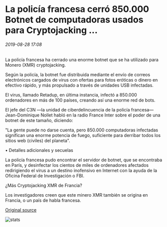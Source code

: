 # La policía francesa cerró 850.000 Botnet de computadoras usados para Cryptojacking ...

###### 2019-08-28 17:08

La policía francesa ha cerrado una enorme botnet que se ha utilizado para Monero (XMR) cryptojacking.

Según la policía, la botnet fue distribuida mediante el envío de correos electrónicos cargados de virus con ofertas para fotos eróticas o dinero en efectivo rápido, y más propulsado a través de unidades USB infectadas.

El virus, llamado Retadup, en última instancia, infectó a 850.000 ordenadores en más de 100 países, creando así una enorme red de bots.

El jefe del C3N —la unidad de ciberdelincuencia de la policía francesa— Jean-Dominique Nollet habló en la radio France Inter sobre el poder de una botnet de este tamaño, diciendo:

"La gente puede no darse cuenta, pero 850.000 computadoras infectadas significan una enorme potencia de fuego, suficiente para derribar todos los sitios web (civiles) del planeta".

• Detalles adicionales y secuelas

La policía francesa pudo encontrar el servidor de botnet, que se encontraba en París, y desinfectar los cientos de miles de ordenadores afectados redirigiendo el virus a un destino inofensivo en Internet con la ayuda de la Oficina Federal de Investigación o FBI.

¿Más Cryptojacking XMR de Francia?

Los investigadores creen que este minero XMR también se origina en Francia, o un país de habla francesa.

[Original source](https://cointelegraph.com/news/french-police-shut-down-850-000-computer-botnet-used-for-cryptojacking)

![stats](https://c.statcounter.com/11760860/0/a89fa40b/1/ "stats")